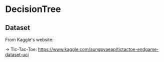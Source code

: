 # DecisionTree

## Dataset
From Kaggle's website:

-> Tic-Tac-Toe: https://www.kaggle.com/aungpyaeap/tictactoe-endgame-dataset-uci
